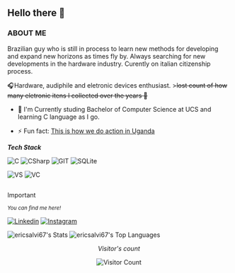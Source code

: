 ##             Hello there 👋

### ABOUT ME

Brazilian guy who is still in process to learn new methods for developing and expand new horizons as times fly by. Always searching for new developments in the hardware industry.
Curently on italian citizenship process.

🎧Hardware, audiphile and eletronic devices enthusiast. >~~lost count of how many eletronic itens I collected over the years 🤡~~

- 🌱 I'm Currently studing Bachelor of Computer Science at UCS and learning C language as I go.

- ⚡ Fun fact: [This is how we do action in Uganda](https://youtu.be/rQuD8K7x0qg?si=XWEsGqYdhKuM-Q2w)




***Tech Stack***

![C](https://img.shields.io/badge/C-00599C?style=for-the-badge&logo=c&logoColor=white)
![CSharp](https://img.shields.io/badge/C#-5C2D90?style=for-the-badge&logo=c&logoColor=white)
![GIT](https://img.shields.io/badge/GIT-E44C30?style=for-the-badge&logo=git&logoColor=white)
![SQLite](https://img.shields.io/badge/SQLite-%2307405e.svg?style=for-the-badge&logo=git&logoColor=white)


![VS](https://img.shields.io/badge/Visual_Studio-5C2D91?style=for-the-badge&logo=visual%20studio&logoColor=white)
![VC](https://img.shields.io/badge/Visual_Code-blue?style=for-the-badge&logo=visual%20studio&logoColor=white)


##
> [!IMPORTANT]
> <sup>_You can find me here!_</sup>
> 
>[![Linkedin](https://img.shields.io/badge/LinkedIn-0077B5?style=for-the-badge&logo=linkedin&logoColor=white)](https://www.linkedin.com/in/ericsalvi67/)
>[![Instagram](https://img.shields.io/badge/Instagram-E4405F?style=for-the-badge&logo=instagram&logoColor=white)](https://www.instagram.com/ericsalvi_/)


![ericsalvi67's Stats](https://github-readme-stats.vercel.app/api?username=ericsalvi67&theme=darcula&show_icons=true&hide_border=true&count_private=false&layout=compact)
![ericsalvi67's Top Languages](https://github-readme-stats.vercel.app/api/top-langs/?username=ericsalvi67&theme=darcula&show_icons=true&hide_border=true&layout=compact)

 <div align="center">
  
_Visitor's count_

![Visitor Count](https://profile-counter.glitch.me/{ericsalvi67}/count.svg)

</div>





<!--
**ericsalvi67/ericsalvi67** is a ✨ _special_ ✨ repository because its `README.md` (this file) appears on your GitHub profile.

Here are some ideas to get you started:

- 🔭 I’m currently working on ...
- 🌱 I’m currently learning ...
- 👯 I’m looking to collaborate on ...
- 🤔 I’m looking for help with ...
- 💬 Ask me about ...
- 📫 How to reach me: ...
- 😄 Pronouns: ...
- ⚡ Fun fact: ...
-->
